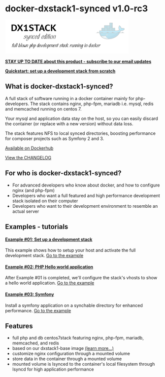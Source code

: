 # docker-dxstack1-synced v1.0-rc3

![logo](doc/assets/logo-dx1stack-synced.png)

**[STAY UP TO DATE about this product - subscribe to our email updates](http://eepurl.com/caYXEH)**


**[Quickstart: set up a development stack from scratch](doc/examples/01-devstacksetup.md)**



## What is docker-dxstack1-synced?

A full stack of software running in a docker container mainly for php-developers. The stack contains
nginx, php-fpm, mariadb i.e. mysql, redis and memcached running on centos 7.

Your mysql and application data stay on the host, so you can easily discard the container (or replace with
a new version) without data loss.

The stack features NFS to local synced directories, boosting performance for composer
projects such as Symfony 2 and 3.

[Available on Dockerhub](https://hub.docker.com/r/24hoursmedia/dxstack1-synced/)

[View the CHANGELOG](doc/changelog.md) 

## For who is docker-dxstack1-synced?

* For advanced developers who know about docker, and how to configure nginx (and php-fpm)
* Developers who want a full featured and high performance development stack isolated on their computer
* Developers who want to their development environment to resemble an actual server


## Examples - tutorials

#### [Example #01: Set up a development stack](doc/examples/01-devstacksetup.md)

This example shows how to setup your host and activate the full development stack. 
[Go to the example](doc/examples/01-devstacksetup.md)

#### [Example #02: PHP Hello world application](doc/examples/02-helloworld.md)

After Example #01 is completed, we'll configure the stack's vhosts to show a hello world application. 
[Go to the example](doc/examples/02-helloworld.md)

#### [Example #03: Symfony](doc/examples/03-syncedsf.md)

Install a symfony application on a synchable directory for enhanced performance.
[Go to the example](doc/examples/03-syncedsf.md)

## Features

* full php and db  centos7stack featuring nginx, php-fpm, mariadb, memcached, and redis
* based on our dxstack1-base image [(learn more...)](https://github.com/24HOURSMEDIA/docker-dxstack1-base)
* customize nginx configuration through a mounted volume
* store data in the container through a mounted volume
* mounted volume is lsynced to the container's local filesystem through lsyncd for high application performance

